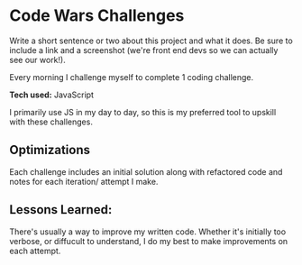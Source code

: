 # Code Wars Challenges

Write a short sentence or two about this project and what it does. Be sure to include a link and a screenshot (we're front end devs so we can actually see our work!).

Every morning I challenge myself to complete 1 coding challenge.

**Tech used:** JavaScript

I primarily use JS in my day to day, so this is my preferred tool to upskill with these challenges.

## Optimizations

Each challenge includes an initial solution along with refactored code and notes for each iteration/ attempt I make.

## Lessons Learned:

There's usually a way to improve my written code. Whether it's initially too verbose, or diffucult to understand, I do my best to make improvements on each attempt.
